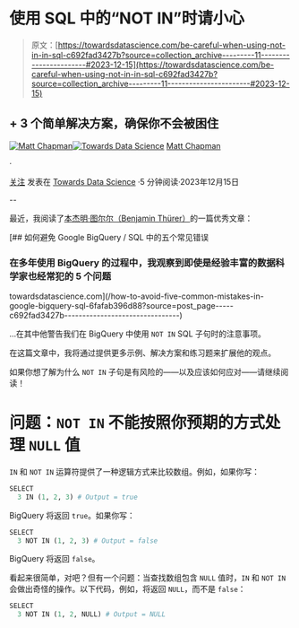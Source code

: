 # 使用 SQL 中的“NOT IN”时请小心

> 原文：[https://towardsdatascience.com/be-careful-when-using-not-in-in-sql-c692fad3427b?source=collection_archive---------11-----------------------#2023-12-15](https://towardsdatascience.com/be-careful-when-using-not-in-in-sql-c692fad3427b?source=collection_archive---------11-----------------------#2023-12-15)

## + 3 个简单解决方案，确保你不会被困住

[](https://medium.com/@mattchapmanmsc?source=post_page-----c692fad3427b--------------------------------)[![Matt Chapman](../Images/7511deb8d9ed408ece21031f6614c532.png)](https://medium.com/@mattchapmanmsc?source=post_page-----c692fad3427b--------------------------------)[](https://towardsdatascience.com/?source=post_page-----c692fad3427b--------------------------------)[![Towards Data Science](../Images/a6ff2676ffcc0c7aad8aaf1d79379785.png)](https://towardsdatascience.com/?source=post_page-----c692fad3427b--------------------------------) [Matt Chapman](https://medium.com/@mattchapmanmsc?source=post_page-----c692fad3427b--------------------------------)

·

[关注](https://medium.com/m/signin?actionUrl=https%3A%2F%2Fmedium.com%2F_%2Fsubscribe%2Fuser%2Fbf7d13fc53db&operation=register&redirect=https%3A%2F%2Ftowardsdatascience.com%2Fbe-careful-when-using-not-in-in-sql-c692fad3427b&user=Matt+Chapman&userId=bf7d13fc53db&source=post_page-bf7d13fc53db----c692fad3427b---------------------post_header-----------) 发表在 [Towards Data Science](https://towardsdatascience.com/?source=post_page-----c692fad3427b--------------------------------) ·5 分钟阅读·2023年12月15日[](https://medium.com/m/signin?actionUrl=https%3A%2F%2Fmedium.com%2F_%2Fvote%2Ftowards-data-science%2Fc692fad3427b&operation=register&redirect=https%3A%2F%2Ftowardsdatascience.com%2Fbe-careful-when-using-not-in-in-sql-c692fad3427b&user=Matt+Chapman&userId=bf7d13fc53db&source=-----c692fad3427b---------------------clap_footer-----------)

--

[](https://medium.com/m/signin?actionUrl=https%3A%2F%2Fmedium.com%2F_%2Fbookmark%2Fp%2Fc692fad3427b&operation=register&redirect=https%3A%2F%2Ftowardsdatascience.com%2Fbe-careful-when-using-not-in-in-sql-c692fad3427b&source=-----c692fad3427b---------------------bookmark_footer-----------)

最近，我阅读了[本杰明·图尔尔（Benjamin Thürer）](https://medium.com/@benjamin.thuerer)的一篇优秀文章：

[](/how-to-avoid-five-common-mistakes-in-google-bigquery-sql-6fafab396d88?source=post_page-----c692fad3427b--------------------------------) [## 如何避免 Google BigQuery / SQL 中的五个常见错误

### 在多年使用 BigQuery 的过程中，我观察到即使是经验丰富的数据科学家也经常犯的 5 个问题

towardsdatascience.com](/how-to-avoid-five-common-mistakes-in-google-bigquery-sql-6fafab396d88?source=post_page-----c692fad3427b--------------------------------)

…在其中他警告我们在 BigQuery 中使用 `NOT IN` SQL 子句时的注意事项。

在这篇文章中，我将通过提供更多示例、解决方案和练习题来扩展他的观点。

如果你想了解为什么 `NOT IN` 子句是有风险的——以及应该如何应对——请继续阅读！

# 问题：`NOT IN` 不能按照你预期的方式处理 `NULL` 值

`IN` 和 `NOT IN` 运算符提供了一种逻辑方式来比较数组。例如，如果你写：

```py
SELECT 
  3 IN (1, 2, 3) # Output = true
```

BigQuery 将返回 `true`。如果你写：

```py
SELECT 
  3 NOT IN (1, 2, 3) # Output = false
```

BigQuery 将返回 `false`。

看起来很简单，对吧？但有一个问题：当查找数组包含 `NULL` 值时，`IN` 和 `NOT IN` 会做出奇怪的操作。以下代码，例如，将返回 `NULL`，而不是 `false`：

```py
SELECT
  3 NOT IN (1, 2, NULL) # Output = NULL
```
